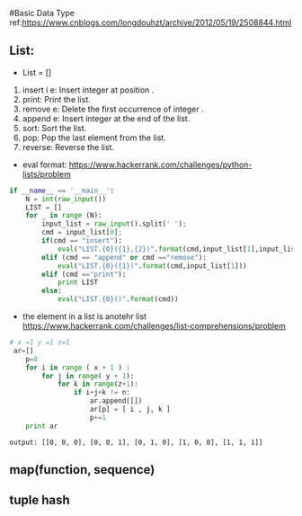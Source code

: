 #Basic Data Type <br>
ref:https://www.cnblogs.com/longdouhzt/archive/2012/05/19/2508844.html

## List: 
+ List = []
1. insert i e: Insert integer  at position .
2. print: Print the list.
3. remove e: Delete the first occurrence of integer .
4. append e: Insert integer  at the end of the list.
5. sort: Sort the list.
6. pop: Pop the last element from the list.
7. reverse: Reverse the list.
+ eval format:
https://www.hackerrank.com/challenges/python-lists/problem

```python
if __name__ == '__main__':
    N = int(raw_input())
    LIST = []
    for _ in range (N):
        input_list = raw_input().split(' ');
        cmd = input_list[0];
        if(cmd == "insert"):
            eval("LIST.{0}({1},{2})".format(cmd,input_list[1],input_list[2]))
        elif (cmd == "append" or cmd =="remove"):
            eval("LIST.{0}({1})".format(cmd,input_list[1]))
        elif (cmd =="print"):
            print LIST
        else:
            eval("LIST.{0}()".format(cmd))
```
+ the element in a list is anotehr list
https://www.hackerrank.com/challenges/list-comprehensions/problem
```python
# x =1 y =1 z=1
 ar=[]
    p=0
    for i in range ( x + 1 ) :
        for j in range( y + 1):
            for k in range(z+1):
                if i+j+k != n:
                    ar.append([])
                    ar[p] = [ i , j, k ]
                    p+=1
    print ar
```
```output
output: [[0, 0, 0], [0, 0, 1], [0, 1, 0], [1, 0, 0], [1, 1, 1]] 
```
## map(function, sequence)
## tuple hash
